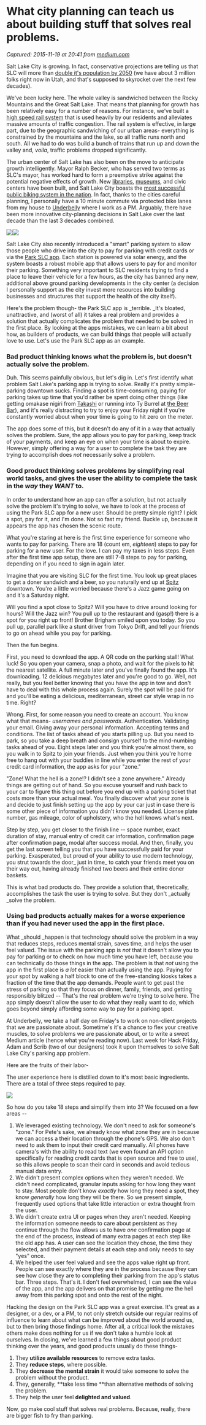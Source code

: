 # What city planning can teach us about building stuff that solves real problems.

_Captured: 2015-11-19 at 20:41 from [medium.com](https://medium.com/@benmeszaros/what-city-planning-can-teach-us-about-building-stuff-that-solves-real-problems-a5dd805a6834#.ash6ee2ou)_

Salt Lake City is growing. In fact, conservative projections are telling us that SLC will more than [double it's population by 2050](http://envisionutah.org/) (we have about 3 million folks right now in Utah, and that's supposed to skyrocket over the next few decades).

We've been lucky here. The whole valley is sandwiched between the Rocky Mountains and the Great Salt Lake. That means that planning for growth has been relatively easy for a number of reasons. For instance, we've built a [high speed rail system](http://www.rideuta.com/mc/?page=FrontRuner-AboutFrontRunner) that is used heavily by our residents and alleviates massive amounts of traffic congestion. The rail system is effective, in large part, due to the geographic sandwiching of our urban areas- everything is constrained by the mountains and the lake, so all traffic runs north and south. All we had to do was build a bunch of trains that run up and down the valley and, _voila_, traffic problems dropped significantly.

The urban center of Salt Lake has also been on the move to anticipate growth intelligently. Mayor Ralph Becker, who has served two terms as SLC's mayor, has worked hard to form a preemptive strike against the potential negative effects of growth. New [libraries](http://www.slcpl.org/branches/view/Main+Library), [museums](https://nhmu.utah.edu/), and civic centers have been built, and Salt Lake City boasts the [most successful public biking system in the nation](http://utahpolicy.com/index.php/features/featured-articles/7594-greenbike-sets-national-ridership-record). In fact, thanks to the cities careful planning, I personally have a 10 minute commute via protected bike lanes from my house to [Underbelly](http://underbelly.is) where I work as a PM. Arguably, there have been more innovative city-planning decisions in Salt Lake over the last decade than the last 3 decades combined.

![](https://cdn-images-1.medium.com/freeze/max/30/1*m6daQuEhweaRXyLKNPs8ZA.jpeg?q=20)![](https://cdn-images-1.medium.com/max/600/1*m6daQuEhweaRXyLKNPs8ZA.jpeg)

Salt Lake City also recently introduced a "smart" parking system to allow those people who drive into the city to pay for parking with credit cards or via the [Park SLC app](http://www.parkingslc.com/). Each station is powered via solar energy, and the system boasts a robust mobile app that allows users to pay for and monitor their parking. Something very important to SLC residents trying to find a place to leave their vehicle for a few hours, as the city has banned any new, additional above ground parking developments in the city center (a decision I personally support as the city invest more resources into building businesses and structures that support the health of the city itself).

Here's the problem though- the Park SLC app is _terrible. _It's bloated, unattractive, and (worst of all) it takes a real problem and provides a solution that actually complicates the problem that needed to be solved in the first place. By looking at the apps mistakes, we can learn a bit about how, as builders of products, we can build things that people will actually love to use. Let's use the Park SLC app as an example.

### **Bad product thinking knows what the problem is, but doesn't actually solve the problem.**

Duh. This seems painfully obvious, but let's dig in. Let's first identify what problem Salt Lake's parking app is trying to solve. Really it's pretty simple- parking downtown sucks. Finding a spot is time-consuming, paying for parking takes up time that you'd rather be spent doing other things (like getting omakase nigiri from [Takashi](http://www.10best.com/destinations/utah/salt-lake-city/downtown/restaurants/takashi-1/) or running into Ty Burrel at [the Beer Bar](http://www.beerbarslc.com/)), and it's really distracting to try to enjoy your Friday night if you're constantly worried about when your time is going to hit zero on the meter.

The app does some of this, but it doesn't do any of it in a way that actually solves the problem. Sure, the app allows you to pay for parking, keep track of your payments, and keep an eye on when your time is about to expire. However, simply offering a way for a user to complete the task they are trying to accomplish does _not_ necessarily solve a problem.

### **Good product thinking solves problems by simplifying real world tasks, and gives the user the ability to complete the task in the _way_ they _WANT_ to.**

In order to understand how an app can offer a solution, but not actually solve the problem it's trying to solve, we have to look at the process of using the Park SLC app for a new user. Should be pretty simple right? I pick a spot, pay for it, and I'm done. Not so fast my friend. Buckle up, because it appears the app has chosen the scenic route.

What you're staring at here is the first time experience for someone who wants to pay for parking. There are 18 (count em, _eighteen_) steps to pay for parking for a new user. For the love. I can pay my taxes in less steps. Even after the first time app setup, there are still 7-8 steps to pay for parking, depending on if you need to sign in again later.

Imagine that you are visiting SLC for the first time. You look up great places to get a doner sandwich and a beer, so you naturally end up at [Spitz](http://spitzslc.com/.) downtown. You're a little worried because there's a Jazz game going on and it's a Saturday night.

Will you find a spot close to Spitz? Will you have to drive around looking for hours? Will the Jazz win? You pull up to the restaurant and (gasp!) there is a spot for you right up front! Brother Brigham smiled upon you today. So you pull up, parallel park like a stunt driver from Tokyo Drift, and tell your friends to go on ahead while you pay for parking.

Then the fun begins.

First, you need to download the app. A QR code on the parking stall! What luck! So you open your camera, snap a photo, and wait for the pixels to hit the nearest satellite. A full minute later and you've finally found the app. It's downloading. 12 delicious megabytes later and you're good to go. Well, not really, but you feel better knowing that you have the app in tow and don't have to deal with this whole process again. Surely the spot will be paid for and you'll be eating a delicious, mediterranean, street car style wrap in no time. Right?

Wrong. First, for some reason you need to create an account. You know what that means- _usernames and passwords_. Authentication. Validating your email. Giving away your personal information. Accepting terms and conditions. The list of tasks ahead of you starts pilling up. But you need to park, so you take a deep breath and consign yourself to the mind-numbing tasks ahead of you. Eight steps later and you think you're almost there, so you walk in to Spitz to join your friends. Just when you think you're home free to hang out with your buddies in line while you enter the rest of your credit card information, the app asks for your "zone."

"Zone! What the hell is a zone!? I didn't see a zone anywhere." Already things are getting out of hand. So you excuse yourself and rush back to your car to figure this thing out before you end up with a parking ticket that costs more than your actual meal. You finally discover what your zone is and decide to just finish setting up the app by your car just in case there is some other piece of information you didn't know you needed. License plate number, gas mileage, color of upholstery, who the hell knows what's next.

Step by step, you get closer to the finish line -- space number, exact duration of stay, manual entry of credit car information, confirmation page after confirmation page, modal after success modal. And then, finally, you get the last screen telling you that you have successfully paid for your parking. Exasperated, but proud of your ability to use modern technology, you strut towards the door_ just in time_ to catch your friends meet you on their way out, having already finished two beers and their entire doner baskets.

This is what bad products do. They provide a solution that, theoretically, accomplishes the task the user is trying to solve. But they don't _actually _solve the problem.

### **Using bad products actually makes for a worse experience than if you had never used the app in the first place.**

What _should _happen is that technology should solve the problem in a way that reduces steps, reduces mental strain, saves time, and helps the user feel valued. The issue with the parking app is _not_ that it doesn't allow you to pay for parking or to check on how much time you have left, because you can technically do those things in the app. The problem is that _not_ using the app in the first place is _a lot_ easier than actually using the app. Paying for your spot by walking a half block to one of the free-standing kiosks takes a fraction of the time that the app demands. People want to get past the stress of parking so that they focus on dinner, family, friends, and getting responsibly blitzed -- That's the real problem we're trying to solve here. The app simply doesn't allow the user to do what they really want to do, which goes beyond simply affording some way to pay for a parking spot.

At Underbelly, we take a half day on Friday's to work on non-client projects that we are passionate about. Sometime's it's a chance to flex your creative muscles, to solve problems we are passionate about, or to write a sweet Medium article (hence what you're reading now). Last week for Hack Friday, Adam and Scrib (two of our designers) took it upon themselves to solve Salt Lake City's parking app problem.

Here are the fruits of their labor-

The user experience here is distilled down to it's most basic ingredients. There are a total of three steps required to pay.

![](https://cdn-images-1.medium.com/max/800/1*AiKX_iSWJZOnLatsf2kZQA.gif)

So how do you take 18 steps and simplify them into 3? We focused on a few areas --

  1. We leveraged existing technology. We don't need to ask for someone's "zone." For Pete's sake, we already know what zone they are in because we can access a their location through the phone's GPS. We also don't need to ask them to input their credit card manually. All phones have camera's with the ability to read text (we even found an API option specifically for reading credit cards that is open source and free to use), so this allows people to scan their card in seconds and avoid tedious manual data entry.
  2. We didn't present complex options when they weren't needed. We didn't need complicated, granular inputs asking for how long they want to stay. Most people don't know _exactly_ how long they need a spot, they know _generally_ how long they will be there. So we present simple, frequently used options that take little interaction or extra thought from the user.
  3. We didn't create extra UI or pages when they aren't needed. Keeping the information someone needs to care about persistent as they continue through the flow allows us to have _one_ confirmation page at the end of the process, instead of many extra pages at each step like the old app has. A user can see the location they chose, the time they selected, and their payment details at each step and only needs to say "yes" once.
  4. We helped the user feel valued and see the apps value right up front. People can see exactly where they are in the process because they can see how close they are to completing their parking from the app's status bar. Three steps. That's it. I don't feel overwhelmed, I can see the value of the app, and the app delivers on that promise by getting me the hell away from this parking spot and onto the rest of the night.

Hacking the design on the Park SLC app was a great exercise. It's great as a designer, or a dev, or a PM, to not only stretch outside our regular realms of influence to learn about what can be improved about the world around us, but to then bring those findings home. After all, a critical look the mistakes others make does nothing for us if we don't take a humble look at ourselves. In closing, we've learned a few things about good product thinking over the years, and good products usually do these things-

  1. They **utilize available resources** to remove extra tasks.
  2. They **reduce steps**, where possible.
  3. They **decrease the mental strain** it would take someone to solve the problem without the product.
  4. They, generally, **take less time **than alternative methods of solving the problem.
  5. They help the user feel **delighted and valued**.

Now, go make cool stuff that solves real problems. Because, really, there are bigger fish to fry than parking.
